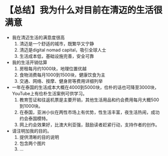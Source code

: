 # 【总结】我为什么对目前在清迈的生活很满意

-   我在清迈生活的满意度很高
    1.  清迈是一个舒适的城市，既繁华又宁静
    2.  清迈是digital nomad capital，吸引全球人士
    3.  生活成本低，基础设施完善，安全可靠
-   我的生活开销估算
    1.  房租每月约1000块，地理位置优越
    2.  食物消费每月1000到1500块，健康饮食为主
    3.  交通、网络、按摩、健身房等费用详细列举
-   一年在泰国的生活成本大概在4000到5000块，俭朴的话也可降至3000块，YouTube上有俭朴生活案例可供学习。
    1.  教育签证和往返机票是主要开销，其他生活用品和约会费用每月大概500到1000块。
    2.  在泰国，亚洲小伙在两性市场上有优势，性生活丰富，夜生活热闹，成功约会泰国模特。
    3.  网上约会效果好，比澳大利亚强，鼓励读者赶紧行动，支持作者的创作。
-   请注明加我的目的。
    1.  提供清晰的目的说明
    2.  包含两个图片
    3.  ...